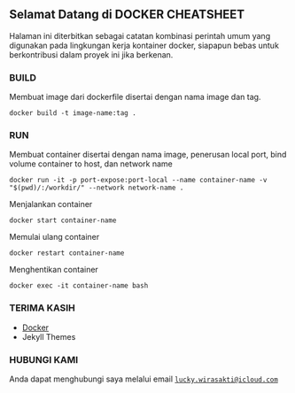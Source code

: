 ## Selamat Datang di DOCKER CHEATSHEET

Halaman ini diterbitkan sebagai catatan kombinasi perintah umum yang digunakan pada lingkungan kerja kontainer docker, siapapun bebas untuk berkontribusi dalam proyek ini jika berkenan.

### BUILD

Membuat image dari dockerfile disertai dengan nama image dan tag.

    docker build -t image-name:tag .

### RUN

Membuat container disertai dengan nama image, penerusan local port, bind volume container to host, dan network name

    docker run -it -p port-expose:port-local --name container-name -v "$(pwd)/:/workdir/" --network network-name .

Menjalankan container 

    docker start container-name
    
Memulai ulang container

    docker restart container-name
    
Menghentikan container

    docker exec -it container-name bash

### TERIMA KASIH
- [Docker](http://docker.com/)
- Jekyll Themes


### HUBUNGI KAMI
Anda dapat menghubungi saya melalui email [```lucky.wirasakti@icloud.com```](mailto:lucky.wirasakti@icloud.com)
